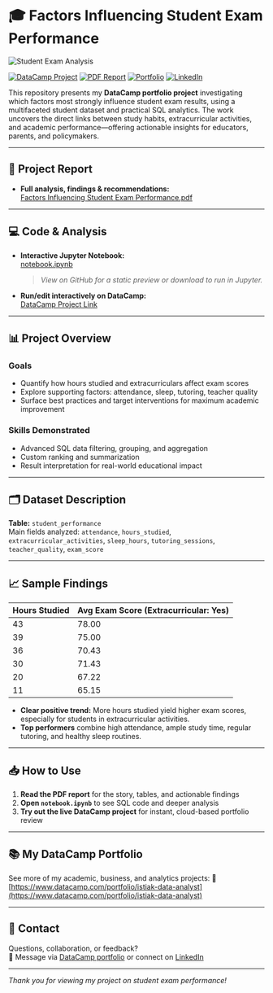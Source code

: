 # 🎓 Factors Influencing Student Exam Performance

![Student Exam Analysis](https://cdn-icons-png.flaticon.com/512/2913/2913468.png) <!-- Replace with your own chart or project image if desired -->

[![DataCamp Project](https://img.shields.io/badge/DataCamp-Project-blue?logo=datacamp&logoColor=white)](https://www.datacamp.com/datalab/w/00c774de-691f-4a19-a02d-bb3b9b9c9bb4/edit)
[![PDF Report](https://img.shields.io/badge/Report-PDF-orange?logo=adobeacrobatreader&logoColor=white)](Factors%20Influencing%20Student%20Exam%20Performance.pdf)
[![Portfolio](https://img.shields.io/badge/Portfolio-istiak--data--analyst-brightgreen)](https://www.datacamp.com/portfolio/istiak-data-analyst)
[![LinkedIn](https://img.shields.io/badge/LinkedIn-istiak--data--analyst-blue?logo=linkedin)](https://www.linkedin.com/in/istiak-data-analyst/)

This repository presents my **DataCamp portfolio project** investigating which factors most strongly influence student exam results, using a multifaceted student dataset and practical SQL analytics. The work uncovers the direct links between study habits, extracurricular activities, and academic performance—offering actionable insights for educators, parents, and policymakers.

---

## 📄 Project Report

- **Full analysis, findings & recommendations:**  
  [Factors Influencing Student Exam Performance.pdf](Factors%20Influencing%20Student%20Exam%20Performance.pdf)

---

## 💻 Code & Analysis

- **Interactive Jupyter Notebook:**  
  [notebook.ipynb](notebook.ipynb)  
  > *View on GitHub for a static preview or download to run in Jupyter.*

- **Run/edit interactively on DataCamp:**  
  [DataCamp Project Link](https://www.datacamp.com/datalab/w/00c774de-691f-4a19-a02d-bb3b9b9c9bb4/edit)

---

## 📊 Project Overview

### **Goals**
- Quantify how hours studied and extracurriculars affect exam scores
- Explore supporting factors: attendance, sleep, tutoring, teacher quality
- Surface best practices and target interventions for maximum academic improvement

### **Skills Demonstrated**
- Advanced SQL data filtering, grouping, and aggregation
- Custom ranking and summarization
- Result interpretation for real-world educational impact

---

## 🗂 Dataset Description

**Table:** `student_performance`  
Main fields analyzed: `attendance`, `hours_studied`, `extracurricular_activities`, `sleep_hours`, `tutoring_sessions`, `teacher_quality`, `exam_score`

---

## 📈 Sample Findings

| Hours Studied | Avg Exam Score (Extracurricular: Yes) |
|---------------|-----------------------|
| 43            | 78.00                 |
| 39            | 75.00                 |
| 36            | 70.43                 |
| 30            | 71.43                 |
| 20            | 67.22                 |
| 11            | 65.15                 |

- **Clear positive trend:** More hours studied yield higher exam scores, especially for students in extracurricular activities.
- **Top performers** combine high attendance, ample study time, regular tutoring, and healthy sleep routines.

---

## 📥 How to Use

1. **Read the PDF report** for the story, tables, and actionable findings
2. **Open `notebook.ipynb`** to see SQL code and deeper analysis
3. **Try out the live DataCamp project** for instant, cloud-based portfolio review

---

## 📚 My DataCamp Portfolio

See more of my academic, business, and analytics projects:
🔗 [https://www.datacamp.com/portfolio/istiak-data-analyst](https://www.datacamp.com/portfolio/istiak-data-analyst)

---

## 📧 Contact

Questions, collaboration, or feedback?  
📩 Message via [DataCamp portfolio](https://www.datacamp.com/portfolio/istiak-data-analyst) or connect on [LinkedIn](https://www.linkedin.com/in/istiak-data-analyst/)

---

*Thank you for viewing my project on student exam performance!*
